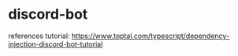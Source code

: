 # discord-bot

references tutorial: https://www.toptal.com/typescript/dependency-injection-discord-bot-tutorial